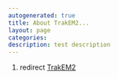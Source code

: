 ```yaml
---
autogenerated: true
title: About TrakEM2...
layout: page
categories: 
description: test description
---
```


1.  redirect [TrakEM2](TrakEM2)
